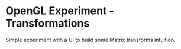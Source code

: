 OpenGL Experiment - Transformations
===================================

Simple experiment with a UI to build some Matrix transforms intuition.
